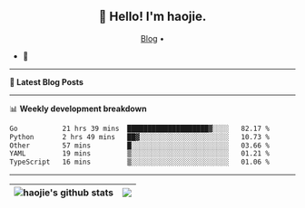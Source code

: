<h2 align="center">👋 Hello! I'm haojie.</h2>
<p align="center">
  <a href="https://aoyouer.com">Blog</a> •
</p>


- 🔭 


-------

**📝 Latest Blog Posts**


-------

📊 **Weekly development breakdown**
<!--START_SECTION:waka-->

```txt
Go           21 hrs 39 mins  ████████████████████▓░░░░   82.17 %
Python       2 hrs 49 mins   ██▓░░░░░░░░░░░░░░░░░░░░░░   10.73 %
Other        57 mins         █░░░░░░░░░░░░░░░░░░░░░░░░   03.66 %
YAML         19 mins         ▒░░░░░░░░░░░░░░░░░░░░░░░░   01.21 %
TypeScript   16 mins         ▒░░░░░░░░░░░░░░░░░░░░░░░░   01.06 %
```

<!--END_SECTION:waka-->

-------



| <img align="center" src="https://github-readme-stats.vercel.app/api?username=haojie06&show_icons=true&theme=graywhite&show_icons=true&count_private=true&include_all_commits=true&hide_border=true" alt="haojie's github stats" /> | <img align="center" src="https://github-readme-stats.vercel.app/api/top-langs/?username=haojie06&layout=compact&theme=graywhite&hide_border=true&hide=css,html" /> |
| ------------- | ------------- |



